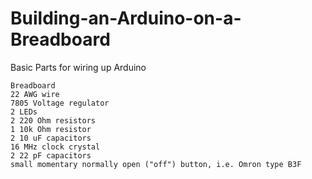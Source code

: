 # Building-an-Arduino-on-a-Breadboard

Basic Parts for wiring up Arduino

    Breadboard
    22 AWG wire
    7805 Voltage regulator
    2 LEDs
    2 220 Ohm resistors
    1 10k Ohm resistor
    2 10 uF capacitors
    16 MHz clock crystal
    2 22 pF capacitors
    small momentary normally open ("off") button, i.e. Omron type B3F 
